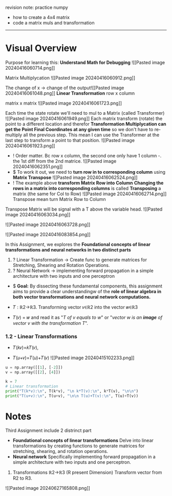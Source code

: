 revision note: 
practice numpy
+ how to create a 4x4 matrix
+ code a matrix muls and transformation



---

# Visual Overview
Purpose for learning this: **Understand Math for Debugging**
![[Pasted image 20240416060714.png]]

Matrix Multiplycation 
![[Pasted image 20240416060912.png]]

 The change of x -> change of the output![[Pasted image 20240416061048.png]]
**Linear Transformation**
row x column

matrix x matrix
![[Pasted image 20240416061723.png]]

Each time the state rotate we'll need to mul to a Matrix (called Transformer)
![[Pasted image 20240416061949.png]]
Each matrix transform (rotate) the point to a different location and therefor
**Transformation Multiplycation can get the Point Final Coordinates at any given time** so we don't have to re-multiply all the previous step. This mean I can use the Transformer at the last step to transform a point to that position.
![[Pasted image 20240416061923.png]]

+ ! Order matter. Bc row x column, the second one only have 1 column -. the 1st diff from the 2nd matrice.
![[Pasted image 20240416062351.png]]
+ $ To work it out,  we need to **turn row in to corresponding column** using **Matrix Transpose**
	![[Pasted image 20240416062524.png]]
+ ! The example above **transform Matrix Row into Column** **Changing the rows in a matrix into corresponding columns** is called **Transposing** a matrix (the same for Col to Row)
	![[Pasted image 20240416062714.png]]
	Transpose mean turn Matrix Row to Column

Transpose Matrix will be signal with a T above the variable head.
![[Pasted image 20240416063034.png]]

![[Pasted image 20240416063728.png]]

![[Pasted image 20240416083854.png]]

	

In this Assignment, we explores the **Foundational concepts of linear transformations and neural networks in two distinct parts**
1) ?  Linear Transformation -> Create func to generate matrices for Stretching, Shearing and Rotation Operations.
2) ? Neural Network -> implementing forward propagation in a simple architecture with two inputs and one perceptron
+ $ **Goal:** By dissecting these fundamental components, this assignment aims to provide a clear understandingw of the **role of linear algebra in both vector transformations and neural network computations.**

+ 𝑇 : ℝ2→ℝ3. Transforming vector 𝑣∈ℝ2 into the vector 𝑤∈ℝ3
+ 𝑇(𝑣) = 𝑤 and read it as "_T of v equals to w_" or "_vector w is an **image** of vector v with the transformation T_".


### 1.2 - Linear Transformations
+ 𝑇(𝑘𝑣)=𝑘𝑇(𝑣),
- 𝑇(𝑢+𝑣)=𝑇(𝑢)+𝑇(𝑣)
![[Pasted image 20240415102233.png]]

```python
u = np.array([[1], [-2]])
v = np.array([[2], [4]])

k = 7
# Linear transformation
print("T(k*v):\n", T(k*v), "\n k*T(v):\n", k*T(v), "\n\n")
print("T(u+v):\n", T(u+v), "\n\n T(u)+T(v):\n", T(u)+T(v))
```


# Notes 

Third Assignment include 2 distrinct part
+ **Foundational concepts of linear transformations** 
	Delve into linear transformations by creating functions to generate matrices for stretching, shearing, and rotation operations.
+ **Neural network**
	Specifically implementing forward propagation in a simple architecture with two inputs and one perceptron.

1) Transformations
	ℝ2→ℝ3 (R present Dimension)
	 Transform vector from R2 to R3.


![[Pasted image 20240627165808.png]]